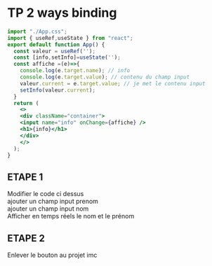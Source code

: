 # TP 2 ways binding
```jsx
import "./App.css";
import { useRef,useState } from "react";
export default function App() {
  const valeur = useRef('');
  const [info,setInfo]=useState('');
  const affiche =(e)=>{
    console.log(e.target.name); // info
    console.log(e.target.value); // contenu du champ input
    valeur.current = e.target.value; // je met le contenu input
    setInfo(valeur.current);
  }
  return (
    <>
    <div className="container">
    <input name="info" onChange={affiche} />
    <h1>{info}</h1>
    </div>
    </>
  );
}


```

## ETAPE 1
Modifier le code ci dessus  
ajouter un champ input prenom  
ajouter un champ input nom  
Afficher en temps réels le nom et le prénom  

## ETAPE 2
Enlever le bouton au projet imc

